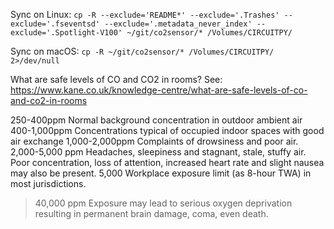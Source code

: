Sync on Linux:
`cp -R --exclude='README*' --exclude='.Trashes' --exclude='.fseventsd' --exclude='.metadata_never_index' --exclude='.Spotlight-V100' ~/git/co2sensor/* /Volumes/CIRCUITPY/`

Sync on macOS:
`cp -R ~/git/co2sensor/* /Volumes/CIRCUITPY/ 2>/dev/null`


What are safe levels of CO and CO2 in rooms?
See: https://www.kane.co.uk/knowledge-centre/what-are-safe-levels-of-co-and-co2-in-rooms
	
250-400ppm 	Normal background concentration in outdoor ambient air
400-1,000ppm 	Concentrations typical of occupied indoor spaces with good air exchange
1,000-2,000ppm 	Complaints of drowsiness and poor air.
2,000-5,000 ppm 	Headaches, sleepiness and stagnant, stale, stuffy air. Poor concentration, loss of attention, increased heart rate and slight nausea may also be present.
5,000 	Workplace exposure limit (as 8-hour TWA) in most jurisdictions.
>40,000 ppm 	Exposure may lead to serious oxygen deprivation resulting in permanent brain damage, coma, even death.
